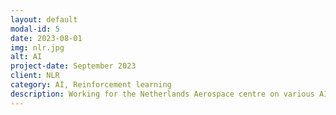 ```yaml
---
layout: default
modal-id: 5
date: 2023-08-01
img: nlr.jpg
alt: AI
project-date: September 2023
client: NLR
category: AI, Reinforcement learning
description: Working for the Netherlands Aerospace centre on various AI projects. 
---
```

